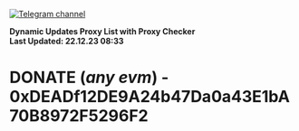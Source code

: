 [![Telegram channel](https://img.shields.io/endpoint?url=https://runkit.io/damiankrawczyk/telegram-badge/branches/master?url=https://t.me/n4z4v0d)](https://t.me/n4z4v0d) 

**Dynamic Updates Proxy List with Proxy Checker**  
**Last Updated: 22.12.23 08:33**

# DONATE (_any evm_) - 0xDEADf12DE9A24b47Da0a43E1bA70B8972F5296F2
